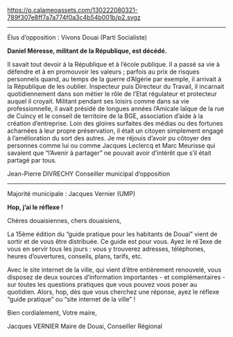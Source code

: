https://p.calameoassets.com/130222080321-789f307e8ff7a7a774f0a3c4b54b001b/p2.svgz

---

Élus d’opposition : Vivons Douai (Parti Socialiste)

**Daniel Méresse, militant de la République, est décédé.**

Il savait tout devoir à la République et à l’école publique. Il a passé sa vie à défendre et à en promouvoir les valeurs ; parfois au prix de risques personnels quand, au temps de la guerre d’Algérie par exemple, il arrivait à la République de les oublier. Inspecteur puis Directeur du Travail, il incarnait quotidiennement dans son métier le rôle de l’Etat régulateur et protecteur auquel il croyait. Militant pendant ses loisirs comme dans sa vie professionnelle, il avait présidé de longues années l’Amicale laïque de la rue de Cuincy et le conseil de territoire de la BGE, association d’aide à la création d’entreprise. Loin des gloires surfaites des médias ou des fortunes acharnées à leur propre préservation, il était un citoyen simplement engagé à l’amélioration du sort des autres. Je me réjouis d’avoir pu côtoyer des personnes comme lui ou comme Jacques Leclercq et Marc Meurisse qui savaient que “l’Avenir à partager” ne pouvait avoir d’intérêt que s’il était partagé par tous.

Jean-Pierre DIVRECHY
Conseiller municipal d’opposition

---

Majorité municipale : Jacques Vernier (UMP)

**Hop, j’ai le réflexe !**

Chères douaisiennes, chers douaisiens,

La 15ème édition du “guide pratique pour les habitants de Douai” vient de sortir et de vous être distribuée. Ce guide est pour vous. Ayez le réexe de vous en servir tous les jours : vous y trouverez adresses, téléphones, heures d’ouvertures, conseils, plans, tarifs, etc.

Avec le site internet de la ville, qui vient d’être entièrement renouvelé, vous disposez de deux sources d’information importantes - et complémentaires - sur toutes les questions pratiques que vous pouvez vous poser au quotidien. Alors, hop, dès que vous cherchez une réponse, ayez le réflexe “guide pratique” ou “site internet de la ville” !

Bien cordialement, Votre maire,

Jacques VERNIER
Maire de Douai, Conseiller Régional
